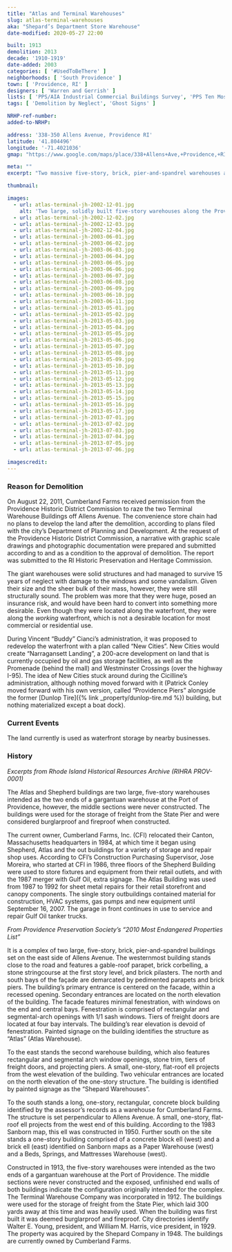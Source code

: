 ```yaml
---
title: "Atlas and Terminal Warehouses"
slug: atlas-terminal-warehouses
aka: "Shepard’s Department Store Warehouse"
date-modified: 2020-05-27 22:00

built: 1913
demolition: 2013
decade: '1910-1919'
date-added: 2003
categories: [ '#UsedToBeThere' ]
neighborhoods: [ 'South Providence' ]
town: [ 'Providence, RI' ]
designers: [ 'Warren and Gerrish' ]
lists: [ 'PPS/AIA Industrial Commercial Buildings Survey', 'PPS Ten Most Endangered' ]
tags: [ 'Demolition by Neglect', 'Ghost Signs' ]

NRHP-ref-number:
added-to-NRHP:

address: '338-350 Allens Avenue, Providence RI'
latitude: '41.804496'
longitude: '-71.4021036'
gmap: "https://www.google.com/maps/place/338+Allens+Ave,+Providence,+RI+02905/@41.804496,-71.4021036,17z/data=!3m1!4b1!4m5!3m4!1s0x89e4455b8b7ae09b:0x27abe0c2db8253e8!8m2!3d41.804496!4d-71.3999149"

meta: ""
excerpt: "Two massive five-story, brick, pier-and-spandrel warehouses along the waterfront once used for storing cargo. Vacant for 15+ years before demolition from 2013-2015."

thumbnail:

images:
  - url: atlas-terminal-jh-2002-12-01.jpg
    alt: 'Two large, solidly built five-story warehouses along the Providence harbor waterfront. Red brick construction with small window openings, stone sills, and arched stone lintels on square plans with a few hundred feet between them. The warehouse facing the waterfront had giant white faded letters reading Terminal Warehouse Co.'
  - url: atlas-terminal-jh-2002-12-02.jpg
  - url: atlas-terminal-jh-2002-12-03.jpg
  - url: atlas-terminal-jh-2002-12-04.jpg
  - url: atlas-terminal-jh-2003-06-01.jpg
  - url: atlas-terminal-jh-2003-06-02.jpg
  - url: atlas-terminal-jh-2003-06-03.jpg
  - url: atlas-terminal-jh-2003-06-04.jpg
  - url: atlas-terminal-jh-2003-06-05.jpg
  - url: atlas-terminal-jh-2003-06-06.jpg
  - url: atlas-terminal-jh-2003-06-07.jpg
  - url: atlas-terminal-jh-2003-06-08.jpg
  - url: atlas-terminal-jh-2003-06-09.jpg
  - url: atlas-terminal-jh-2003-06-10.jpg
  - url: atlas-terminal-jh-2003-06-11.jpg
  - url: atlas-terminal-jh-2013-05-01.jpg
  - url: atlas-terminal-jh-2013-05-02.jpg
  - url: atlas-terminal-jh-2013-05-03.jpg
  - url: atlas-terminal-jh-2013-05-04.jpg
  - url: atlas-terminal-jh-2013-05-05.jpg
  - url: atlas-terminal-jh-2013-05-06.jpg
  - url: atlas-terminal-jh-2013-05-07.jpg
  - url: atlas-terminal-jh-2013-05-08.jpg
  - url: atlas-terminal-jh-2013-05-09.jpg
  - url: atlas-terminal-jh-2013-05-10.jpg
  - url: atlas-terminal-jh-2013-05-11.jpg
  - url: atlas-terminal-jh-2013-05-12.jpg
  - url: atlas-terminal-jh-2013-05-13.jpg
  - url: atlas-terminal-jh-2013-05-14.jpg
  - url: atlas-terminal-jh-2013-05-15.jpg
  - url: atlas-terminal-jh-2013-05-16.jpg
  - url: atlas-terminal-jh-2013-05-17.jpg
  - url: atlas-terminal-jh-2013-07-01.jpg
  - url: atlas-terminal-jh-2013-07-02.jpg
  - url: atlas-terminal-jh-2013-07-03.jpg
  - url: atlas-terminal-jh-2013-07-04.jpg
  - url: atlas-terminal-jh-2013-07-05.jpg
  - url: atlas-terminal-jh-2013-07-06.jpg

imagescredit: 
---
```


### Reason for Demolition

On August 22, 2011, Cumberland Farms received permission from the Providence Historic District Commission to raze the two Terminal Warehouse Buildings off Allens Avenue. The convenience store chain had no plans to develop the land after the demolition, according to plans filed with the city’s Department of Planning and Development. At the request of the Providence Historic District Commission, a narrative with graphic scale drawings and photographic documentation were prepared and submitted according to and as a condition to the approval of demolition. The report was submitted to the RI Historic Preservation and Heritage Commission. 

The giant warehouses were solid structures and had managed to survive 15 years of neglect with damage to the windows and some vandalism. Given their size and the sheer bulk of their mass, however, they were still structurally sound. The problem was more that they were huge, posed an insurance risk, and would have been hard to convert into something more desirable. Even though they were located along the waterfront, they were along the _working_ waterfront, which is not a desirable location for most commercial or residential use. 

During Vincent “Buddy” Cianci’s administration, it was proposed to redevelop the waterfront with a plan called “New Cities”. New Cities would create “Narragansett Landing”, a 200-acre development on land that is currently occupied by oil and gas storage facilities, as well as the Promenade (behind the mall) and Westminster Crossings (over the highway I-95). The idea of New Cities stuck around during the Cicilline’s administration, although nothing moved forward with it (Patrick Conley moved forward with his own version, called “Providence Piers” alongside the former [Dunlop Tire]({% link _property/dunlop-tire.md %}) building, but nothing materialized except a boat dock).

### Current Events

The land currently is used as waterfront storage by nearby businesses. 

### History

_Excerpts from Rhode Island Historical Resources Archive (RIHRA PROV-0001)_

The Atlas and Shepherd buildings are two large, five-story warehouses intended as the two ends of a gargantuan warehouse at the Port of Providence, however, the middle sections were never constructed. The buildings were used for the storage of freight from the State Pier and were considered burglarproof and fireproof when constructed. 

The current owner, Cumberland Farms, Inc. (CFI) relocated their Canton, Massachusetts headquarters in 1984, at which time it began using Shepherd, Atlas and the out buildings for a variety of storage and repair shop uses. According to CFI’s Construction Purchasing Supervisor, Jose Moreira, who started at CFI in 1986, three floors of the Shepherd Building were used to store fixtures and equipment from their retail outlets, and with the 1987 merger with Gulf Oil, extra signage. The Atlas Building was used from 1987 to 1992 for sheet metal repairs for their retail storefront and canopy components. The single story outbuildings contained material for construction, HVAC systems, gas pumps and new equipment until September 16, 2007. The garage in front continues in use to service and repair Gulf Oil tanker trucks.

_From Providence Preservation Society’s “2010 Most Endangered Properties List”_

It is a complex of two large, five-story, brick, pier-and-spandrel buildings set on the east side of Allens Avenue. The westernmost building stands close to the road and features a gable-roof parapet, brick corbelling, a stone stringcourse at the first story level, and brick pilasters. The north and south bays of the façade are demarcated by pedimented parapets and brick piers. The building’s primary entrance is centered on the facade, within a recessed opening. Secondary entrances are located on the north elevation of the building. The facade features minimal fenestration, with windows on the end and central bays. Fenestration is comprised of rectangular and segmental-arch openings with 1/1 sash windows. Tiers of freight doors are located at four bay intervals. The building’s rear elevation is devoid of fenestration. Painted signage on the building identifies the structure as “Atlas” (Atlas Warehouse).

To the east stands the second warehouse building, which also features rectangular and segmental arch window openings, stone trim, tiers of freight doors, and projecting piers. A small, one-story, flat-roof ell projects from the west elevation of the building. Two vehicular entrances are located on the north elevation of the one-story structure. The building is identified by painted signage as the “Shepard Warehouses”.

To the south stands a long, one-story, rectangular, concrete block building identified by the assessor’s records as a warehouse for Cumberland Farms. The structure is set perpendicular to Allens Avenue. A small, one-story, flat-roof ell projects from the west end of this building. According to the 1983 Sanborn map, this ell was constructed in 1950. Further south on the site stands a one-story building comprised of a concrete block ell (west) and a brick ell (east) identified on Sanborn maps as a Paper Warehouse (west) and a Beds, Springs, and Mattresses Warehouse (west).

Constructed in 1913, the five-story warehouses were intended as the two ends of a gargantuan warehouse at the Port of Providence. The middle sections were never constructed and the exposed, unfinished end walls of both buildings indicate the configuration originally intended for the complex. The Terminal Warehouse Company was incorporated in 1912. The buildings were used for the storage of freight from the State Pier, which laid 300 yards away at this time and was heavily used. When the building was first built it was deemed burglarproof and fireproof. City directories identify Walter E. Young, president, and William M. Harris, vice president, in 1929. The property was acquired by the Shepard Company in 1948. The buildings are currently owned by Cumberland Farms.

